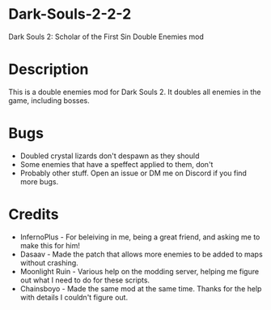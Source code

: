 # Dark-Souls-2-2-2
Dark Souls 2: Scholar of the First Sin Double Enemies mod

# Description
This is a double enemies mod for Dark Souls 2. It doubles all enemies in the game, including bosses.

# Bugs
* Doubled crystal lizards don't despawn as they should
* Some enemies that have a speffect applied to them, don't
* Probably other stuff. Open an issue or DM me on Discord if you find more bugs.

# Credits
* InfernoPlus - For beleiving in me, being a great friend, and asking me to make this for him!
* Dasaav - Made the patch that allows more enemies to be added to maps without crashing.
* Moonlight Ruin - Various help on the modding server, helping me figure out what I need to do for these scripts.
* Chainsboyo - Made the same mod at the same time. Thanks for the help with details I couldn't figure out.
